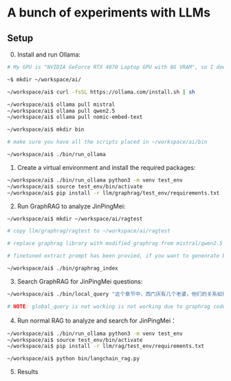 # A bunch of experiments with LLMs

## Setup

0. Install and run Ollama:

```bash
# My GPU is "NVIDIA GeForce RTX 4070 Laptop GPU with 8G VRAM", so I downloaded 7B version models.

~$ mkdir ~/workspace/ai/

~/workspace/ai$ curl -fsSL https://ollama.com/install.sh | sh

~/workspace/ai$ ollama pull mistral
~/workspace/ai$ ollama pull qwen2.5
~/workspace/ai$ ollama pull nomic-embed-text

~/workspace/ai$ mkdir bin

# make sure you have all the scripts placed in ~/workspace/ai/bin

~/workspace/ai$ ./bin/run_ollama
```

1. Create a virtual environment and install the required packages:

```bash
~/workspace/ai$ ./bin/run_ollama python3 -m venv test_env
~/workspace/ai$ source test_env/bin/activate
~/workspace/ai$ pip install -r llm/graphrag/test_env/requirements.txt
```

2. Run GraphRAG to analyze JinPingMei:

```bash
~/workspace/ai$ mkdir ~/workspace/ai/ragtest

# copy llm/graphrag/ragtest to ~/workspace/ai/ragtest

# replace graphrag library with modified_graphrag from mistral/qwen2.5 accordingly

# finetuned extract prompt has been provied, if you want to genenrate by yourself, run ./bin/prompt_tuning

~/workspace/ai$ ./bin/graphrag_index
```

3. Search GraphRAG for JinPingMei questions:

```bash
~/workspace/ai$ ./bin/local_query "这个章节中，西门庆有几个老婆，他们的关系如何?"

# NOTE: global_query is not working is not working due to graphrag codes
```

4. Run normal RAG to analyze and search for JinPingMei：

```bash
~/workspace/ai$ ./bin/run_ollama python3 -m venv test_env
~/workspace/ai$ source test_env/bin/activate
~/workspace/ai$ pip install -r llm/rag/test_env/requirements.txt

~/workspace/ai$ python bin/langchain_rag.py
```

5. Results
